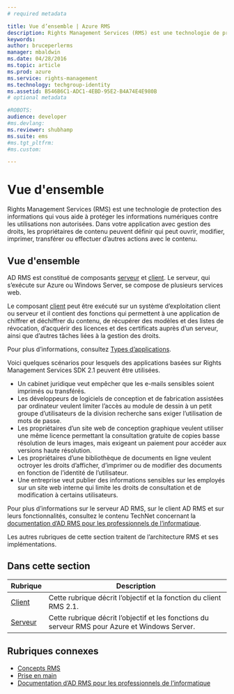 ```yaml
---
# required metadata

title: Vue d’ensemble | Azure RMS
description: Rights Management Services (RMS) est une technologie de protection des informations qui vous aide à protéger les informations numériques contre les utilisations non autorisées.
keywords:
author: bruceperlerms
manager: mbaldwin
ms.date: 04/28/2016
ms.topic: article
ms.prod: azure
ms.service: rights-management
ms.technology: techgroup-identity
ms.assetid: B546B6C1-ADC1-4EBD-95E2-B4A74E4E980B
# optional metadata

#ROBOTS:
audience: developer
#ms.devlang:
ms.reviewer: shubhamp
ms.suite: ems
#ms.tgt_pltfrm:
#ms.custom:

---
```


# Vue d'ensemble

Rights Management Services (RMS) est une technologie de protection des informations qui vous aide à protéger les informations numériques contre les utilisations non autorisées. Dans votre application avec gestion des droits, les propriétaires de contenu peuvent définir qui peut ouvrir, modifier, imprimer, transférer ou effectuer d’autres actions avec le contenu.

## Vue d'ensemble

AD RMS est constitué de composants [serveur](ad-rms-server.md) et [client](ad-rms-client.md). Le serveur, qui s’exécute sur Azure ou Windows Server, se compose de plusieurs services web.

Le composant [client](ad-rms-client.md) peut être exécuté sur un système d’exploitation client ou serveur et il contient des fonctions qui permettent à une application de chiffrer et déchiffrer du contenu, de récupérer des modèles et des listes de révocation, d’acquérir des licences et des certificats auprès d’un serveur, ainsi que d’autres tâches liées à la gestion des droits.

Pour plus d’informations, consultez [Types d’applications](application-types.md).

Voici quelques scénarios pour lesquels des applications basées sur Rights Management Services SDK 2.1 peuvent être utilisées.

-   Un cabinet juridique veut empêcher que les e-mails sensibles soient imprimés ou transférés.
-   Les développeurs de logiciels de conception et de fabrication assistées par ordinateur veulent limiter l’accès au module de dessin à un petit groupe d’utilisateurs de la division recherche sans exiger l’utilisation de mots de passe.
-   Les propriétaires d’un site web de conception graphique veulent utiliser une même licence permettant la consultation gratuite de copies basse résolution de leurs images, mais exigeant un paiement pour accéder aux versions haute résolution.
-   Les propriétaires d’une bibliothèque de documents en ligne veulent octroyer les droits d’afficher, d’imprimer ou de modifier des documents en fonction de l’identité de l’utilisateur.
-   Une entreprise veut publier des informations sensibles sur les employés sur un site web interne qui limite les droits de consultation et de modification à certains utilisateurs.

Pour plus d’informations sur le serveur AD RMS, sur le client AD RMS et sur leurs fonctionnalités, consultez le contenu TechNet concernant la [documentation d’AD RMS pour les professionnels de l’informatique](https://TechNet.Microsoft.Com/en-us/library/cc771234.aspx).

Les autres rubriques de cette section traitent de l’architecture RMS et ses implémentations.

## Dans cette section

| Rubrique | Description |
|-------|-------------|
|[Client](ad-rms-client.md) |Cette rubrique décrit l’objectif et la fonction du client RMS 2.1. |
|[Serveur](ad-rms-server.md) | Cette rubrique décrit l’objectif et les fonctions du serveur RMS pour Azure et Windows Server.|


## Rubriques connexes

* [Concepts RMS](application-types.md)
* [Prise en main](getting-started-with-ad-rms-2-0.md)
* [Documentation d’AD RMS pour les professionnels de l’informatique](https://TechNet.Microsoft.Com/en-us/library/cc771234.aspx)
 

 


<!--HONumber=Jun16_HO2-->


